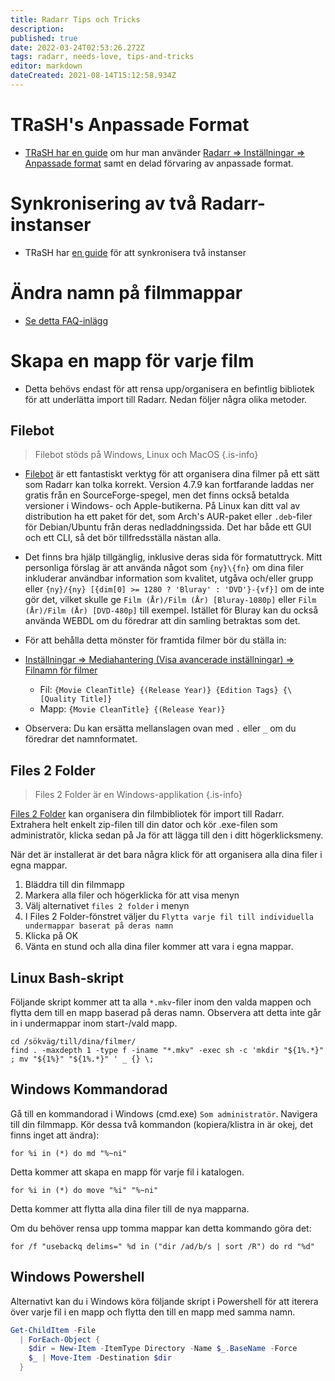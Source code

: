 ```yaml
---
title: Radarr Tips och Tricks
description: 
published: true
date: 2022-03-24T02:53:26.272Z
tags: radarr, needs-love, tips-and-tricks
editor: markdown
dateCreated: 2021-08-14T15:12:58.934Z
---
```


# TRaSH's Anpassade Format

- [TRaSH har en guide](https://trash-guides.info/Radarr/) om hur man använder [Radarr => Inställningar => Anpassade format](/radarr/settings#custom-formats) samt en delad förvaring av anpassade format.

# Synkronisering av två Radarr-instanser

- TRaSH har [en guide](https://trash-guides.info/Radarr/Tips/Sync-2-radarr-sonarr/) för att synkronisera två instanser

# Ändra namn på filmmappar

- [Se detta FAQ-inlägg](/radarr/faq#how-can-i-rename-my-movie-folders)

# Skapa en mapp för varje film

- Detta behövs endast för att rensa upp/organisera en befintlig bibliotek för att underlätta import till Radarr. Nedan följer några olika metoder.

## Filebot

> Filebot stöds på Windows, Linux och MacOS {.is-info}

- [Filebot](https://www.filebot.net/) är ett fantastiskt verktyg för att organisera dina filmer på ett sätt som Radarr kan tolka korrekt. Version 4.7.9 kan fortfarande laddas ner gratis från en SourceForge-spegel, men det finns också betalda versioner i Windows- och Apple-butikerna. På Linux kan ditt val av distribution ha ett paket för det, som Arch's AUR-paket eller `.deb`-filer för Debian/Ubuntu från deras nedladdningssida. Det har både ett GUI och ett CLI, så det bör tillfredsställa nästan alla.

- Det finns bra hjälp tillgänglig, inklusive deras sida för formatuttryck. Mitt personliga förslag är att använda något som `{ny}\{fn}` om dina filer inkluderar användbar information som kvalitet, utgåva och/eller grupp eller `{ny}/{ny} [{dim[0] >= 1280 ? 'Bluray' : 'DVD'}-{vf}]` om de inte gör det, vilket skulle ge `Film (År)/Film (År) [Bluray-1080p]` eller `Film (År)/Film (År) [DVD-480p]` till exempel. Istället för Bluray kan du också använda WEBDL om du föredrar att din samling betraktas som det.

- För att behålla detta mönster för framtida filmer bör du ställa in:

- [Inställningar => Mediahantering (Visa avancerade inställningar) => Filnamn för filmer](/radarr/settings#media-management)

  - Fil: `{Movie CleanTitle} {(Release Year)} {Edition Tags} {\[Quality Title]}`
  - Mapp: `{Movie CleanTitle} {(Release Year)}`

- Observera: Du kan ersätta mellanslagen ovan med `.` eller `_` om du föredrar det namnformatet.

## Files 2 Folder

> Files 2 Folder är en Windows-applikation {.is-info}

[Files 2 Folder](http://www.dcmembers.com/skwire/download/files-2-folder/) kan organisera din filmbibliotek för import till Radarr. Extrahera helt enkelt zip-filen till din dator och kör .exe-filen som administratör, klicka sedan på Ja för att lägga till den i ditt högerklicksmeny.

När det är installerat är det bara några klick för att organisera alla dina filer i egna mappar.

1. Bläddra till din filmmapp
1. Markera alla filer och högerklicka för att visa menyn
1. Välj alternativet `files 2 folder` i menyn
1. I Files 2 Folder-fönstret väljer du `Flytta varje fil till individuella undermappar baserat på deras namn`
1. Klicka på OK
1. Vänta en stund och alla dina filer kommer att vara i egna mappar.

## Linux Bash-skript

Följande skript kommer att ta alla `*.mkv`-filer inom den valda mappen och flytta dem till en mapp baserad på deras namn. Observera att detta inte går in i undermappar inom start-/vald mapp.

```shell
cd /sökväg/till/dina/filmer/
find . -maxdepth 1 -type f -iname "*.mkv" -exec sh -c 'mkdir "${1%.*}" ; mv "${1%}" "${1%.*}" ' _ {} \;
```

## Windows Kommandorad

Gå till en kommandorad i Windows (cmd.exe) `Som administratör`. Navigera till din filmmapp. Kör dessa två kommandon (kopiera/klistra in är okej, det finns inget att ändra):

`for %i in (*) do md "%~ni"`

Detta kommer att skapa en mapp för varje fil i katalogen.

`for %i in (*) do move "%i" "%~ni"`

Detta kommer att flytta alla dina filer till de nya mapparna.

Om du behöver rensa upp tomma mappar kan detta kommando göra det:

`for /f "usebackq delims=" %d in ("dir /ad/b/s | sort /R") do rd "%d"`

## Windows Powershell

Alternativt kan du i Windows köra följande skript i Powershell för att iterera över varje fil i en mapp och flytta den till en mapp med samma namn.

```powershell
Get-ChildItem -File 
  | ForEach-Object {
    $dir = New-Item -ItemType Directory -Name $_.BaseName -Force
    $_ | Move-Item -Destination $dir
  }
```